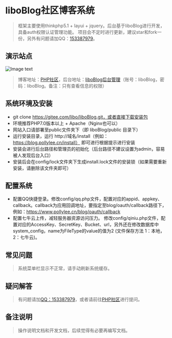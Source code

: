 liboBlog社区博客系统
===============
> 框架主要使用thinkphp5.1 + layui + jquery。后台基于liboBlog进行开发，具备auth权限认证管理功能。
> 项目会不定时进行更新，建议star和fork一份，另外有问题请加QQ：[153387979](https://jq.qq.com/?_wv=1027&k=5IHJawE)。

## 演示站点
![Image text](http://demo.pollylee.cn/static/image/admin/1111.png)
> 博客地址：[PHP社区](https://blog.pollylee.cn)，后台地址：[liboBlog后台管理](http://demo.pollylee.cn/admindemo.php)（账号：liboBlog，密码：liboBlog。备注：只有查看信息的权限）

## 系统环境及安装
 + git clone https://gitee.com/libo/liboBlog.git，或者直接下载安装包
 + 环境推荐PHP7.0版本以上 + Apache（Nginx也可以）
 + 网站入口请部署至public文件夹下（即 liboBlog/public 目录下）
 + 运行安装目录，运行 http://域名/install（例如：https://blog.pollylee.cn/install） 即可进行根据提示进行安装
 + 安装会进行后台路径和管理员的初始化（后台路径不建议设置为admin，容易被人发现后台入口）
 + 安装后会在config/lock文件夹下生成install.lock文件的安装锁（如果需要重新安装，请删除该文件夹即可）

## 配置系统
+ 配置QQ快捷登录。修改config/qq.php文件，配置对应的appid、appkey、callback。callback为应用回调地址，要指定至blog/oauth/callback路径下，例如：https://www.pollylee.cn/blog/oauth/callback
+ 配置七牛云上传，减轻服务器资源访问压力。
修改config/qiniu.php文件，配置对应的AccessKey、SecretKey、Bucket、url，另外还在修改数据库中system_config，name为FileType的value的值为2 (文件保存方法 1：本地，2：七牛云)。

## 常见问题
> 系统菜单栏显示不正常，请手动刷新系统缓存。

## 疑问解答
> 有问题请加[QQ：153387979](https://jq.qq.com/?_wv=1027&k=5IHJawE)，或者请前往[PHP社区](https://blog.pollylee.cn)进行提问。

## 备注说明
> 操作说明文档和开发文档，后续觉得有必要再编写文档。